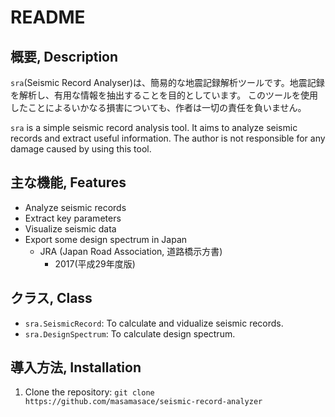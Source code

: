 # README

## 概要, Description 

`sra`(Seismic Record Analyser)は、簡易的な地震記録解析ツールです。地震記録を解析し、有用な情報を抽出することを目的としています。
このツールを使用したことによるいかなる損害についても、作者は一切の責任を負いません。

`sra` is a simple seismic record analysis tool. It aims to analyze seismic records and extract useful information.
The author is not responsible for any damage caused by using this tool.

## 主な機能, Features

- Analyze seismic records
- Extract key parameters
- Visualize seismic data
- Export some design spectrum in Japan
    - JRA (Japan Road Association, 道路橋示方書)
        - 2017(平成29年度版)

## クラス, Class

- `sra.SeismicRecord`: To calculate and vidualize seismic records.
- `sra.DesignSpectrum`: To calculate design spectrum.

## 導入方法, Installation

1. Clone the repository: `git clone https://github.com/masamasace/seismic-record-analyzer`


